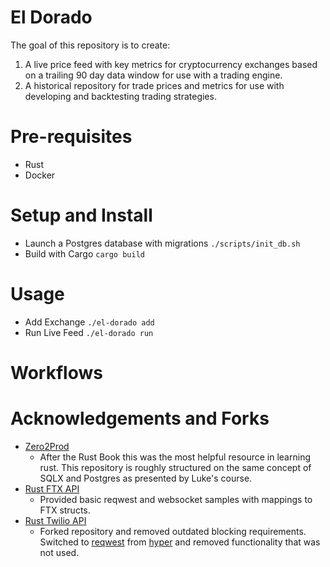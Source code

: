 # El Dorado
The goal of this repository is to create:
1. A live price feed with key metrics for cryptocurrency exchanges based on a trailing 90 day data window for use with a trading engine.
2. A historical repository for trade prices and metrics for use with developing and backtesting trading strategies.

# Pre-requisites
- Rust
- Docker

# Setup and Install
- Launch a Postgres database with migrations
`./scripts/init_db.sh`
- Build with Cargo
`cargo build`

# Usage
- Add Exchange
`./el-dorado add`
- Run Live Feed
`./el-dorado run`

# Workflows

# Acknowledgements and Forks
- [Zero2Prod](https://github.com/LukeMathWalker/zero-to-production)
  - After the Rust Book this was the most helpful resource in learning rust. This repository is roughly structured on the same concept of SQLX and Postgres as presented by Luke's course.
- [Rust FTX API](https://github.com/fabianboesiger/ftx)
  - Provided basic reqwest and websocket samples with mappings to FTX structs.
- [Rust Twilio API](https://github.com/neil-lobracco/twilio-rs)
  - Forked repository and removed outdated blocking requirements. Switched to [reqwest](https://github.com/seanmonstar/reqwest) from [hyper](https://github.com/hyperium/hyper) and removed functionality that was not used.
